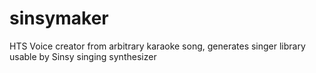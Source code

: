 # sinsymaker
HTS Voice creator from arbitrary karaoke song, generates singer library usable by Sinsy singing synthesizer
